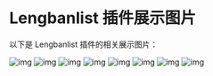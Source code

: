 # Lengbanlist 插件展示图片

以下是 Lengbanlist 插件的相关展示图片：

![img](https://github.com/LengMC/Lengbanlist/blob/main/Photos/1.5.6%20(1).png)
![img](https://github.com/LengMC/Lengbanlist/blob/main/Photos/1.5.6%20(3).png)
![img](https://github.com/LengMC/Lengbanlist/blob/main/Photos/1.5.6%20(4).png)
![img](https://github.com/LengMC/Lengbanlist/blob/main/Photos/1.5.6%20(5).png)
![img](https://github.com/LengMC/Lengbanlist/blob/main/Photos/1.5.6%20(6).png)
![img](https://github.com/LengMC/Lengbanlist/blob/main/Photos/1.5.6%20(7).png)
![img](https://github.com/LengMC/Lengbanlist/blob/main/Photos/1.5.6%20(8).png)
![img](https://github.com/LengMC/Lengbanlist/blob/main/Photos/1.5.6%20(9).png)
